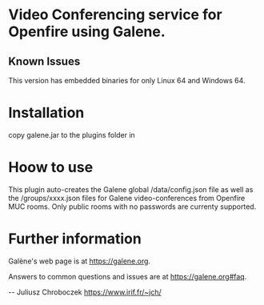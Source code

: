 # Video Conferencing service for Openfire using Galene.

## Known Issues

This version has embedded binaries for only Linux 64 and Windows 64.

# Installation

copy galene.jar to the plugins folder in 

# Hoow to use

This plugin auto-creates the Galene global /data/config.json file as well as the /groups/xxxx.json files for Galene video-conferences from Openfire MUC rooms. 
Only public rooms with no passwords are currenty supported.

# Further information

Galène's web page is at <https://galene.org>.

Answers to common questions and issues are at <https://galene.org#faq>.

-- Juliusz Chroboczek <https://www.irif.fr/~jch/>